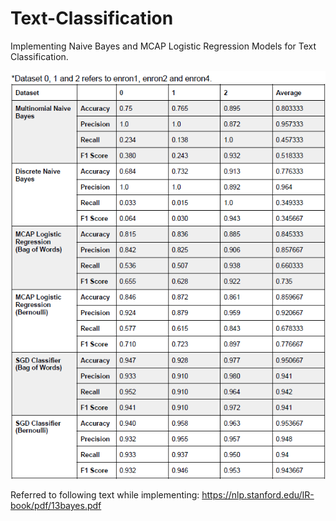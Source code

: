 # Text-Classification
Implementing Naive Bayes and MCAP Logistic Regression Models for Text Classification. 

![Results](results.png)

Referred to following text while implementing: https://nlp.stanford.edu/IR-book/pdf/13bayes.pdf 
